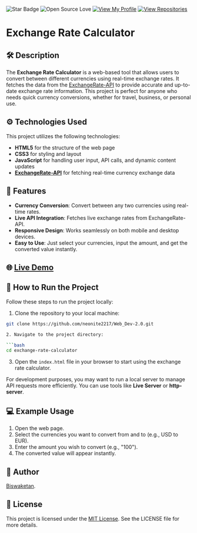 ![Star Badge](https://img.shields.io/static/v1?label=%F0%9F%8C%9F&message=If%20Useful&style=flat&color=BC4E99)
![Open Source Love](https://badges.frapsoft.com/os/v1/open-source.svg?v=103)
[![View My Profile](https://img.shields.io/badge/View-My_Profile-green?logo=GitHub)](https://github.com/neonite2217)
[![View Repositories](https://img.shields.io/badge/View-My_Repositories-blue?logo=GitHub)](https://github.com/neonite2217?tab=repositories)

# Exchange Rate Calculator

## 🛠️ Description

The **Exchange Rate Calculator** is a web-based tool that allows users to convert between different currencies using real-time exchange rates. It fetches the data from the [ExchangeRate-API](https://api.exchangerate-api.com) to provide accurate and up-to-date exchange rate information. This project is perfect for anyone who needs quick currency conversions, whether for travel, business, or personal use.

## ⚙️ Technologies Used

This project utilizes the following technologies:

- **HTML5** for the structure of the web page
- **CSS3** for styling and layout
- **JavaScript** for handling user input, API calls, and dynamic content updates
- **[ExchangeRate-API](https://api.exchangerate-api.com)** for fetching real-time currency exchange data

## 🌟 Features

- **Currency Conversion**: Convert between any two currencies using real-time rates.
- **Live API Integration**: Fetches live exchange rates from ExchangeRate-API.
- **Responsive Design**: Works seamlessly on both mobile and desktop devices.
- **Easy to Use**: Just select your currencies, input the amount, and get the converted value instantly.

## 🌐 [Live Demo](https://wdperc.vercel.app/)

## 🚀 How to Run the Project

Follow these steps to run the project locally:

1. Clone the repository to your local machine:

```bash
git clone https://github.com/neonite2217/Web_Dev-2.0.git

2. Navigate to the project directory:

```bash
cd exchange-rate-calculator
```

3. Open the `index.html` file in your browser to start using the exchange rate calculator.

For development purposes, you may want to run a local server to manage API requests more efficiently. You can use tools like **Live Server** or **http-server**.

## 💻 Example Usage

1. Open the web page.
2. Select the currencies you want to convert from and to (e.g., USD to EUR).
3. Enter the amount you wish to convert (e.g., "100").
4. The converted value will appear instantly.

## 🤖 Author
[Biswaketan](https://github.com/neonite2217/).

## 💬 License

This project is licensed under the [MIT License](LICENSE). See the LICENSE file for more details.
